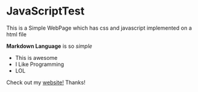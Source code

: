 # JavaScriptTest


This is a Simple WebPage which has css and javascript implemented on a html file

**Markdown Language** is so *simple*

- This is awesome   
- I Like Programming
- LOL

Check out my [website!](https://github.com/to2915ny) Thanks!
